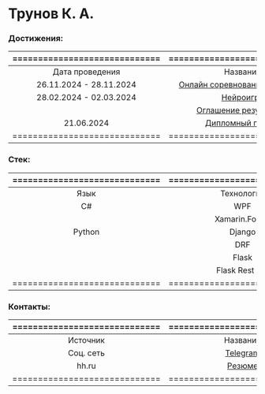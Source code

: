 # Трунов К. А.
### Достижения:

| ============================= | ============================= |
| :--------------------------: | :--------------------------------------------------------------------: |
|     Дата проведения          |                                                            Название                                                             |
|   26.11.2024 - 28.11.2024    |                                [Онлайн соревнование от МТУСИ](https://github.com/KlimentFis/KIP)                                |
|   28.02.2024 - 02.03.2024    | [Нейроигра](https://drive.google.com/file/d/14cXQKAdb4eimwt6hJ8Uy4aF8Myw8-6df/view?usp=sharing) |
|                              |                                     [Оглашение результатов](https://vk.cc/cdT13r)                                     |
|          21.06.2024          |                             [Дипломный проект](https://github.com/KlimentFis/Our_Diploma)                             |
| ============================= | ============================= |
### Стек:

| ============================= | ============================= |
| :--------------------------: | :--------------------------------------------------------------------: |
|             Язык             |                               Технология                               |
|              C#              |                                  WPF                                   |
|                              |                             Xamarin.Forms                              |
|            Python            |                                 Django                                 |
|                              |                                  DRF                                   |
|                              |                                 Flask                                  |
|                              |                             Flask Rest API                             |
| ============================= | ============================= |

### Контакты:

| ============================= | ============================= |
| :--------------------------: | :--------------------------------------------------------------------: |
|           Источник           |                                Название                                |
|          Соц. сеть           |                   [Telegram](http://t.me/KlimentFis)                   |
|            hh.ru             | [Резюме](https://hh.ru/resume/aed9097bff088a6ee40039ed1f3871554d344e)  |
| ============================= | ============================= |


